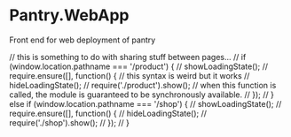 # Pantry.WebApp
Front end for web deployment of pantry


// this is something to do with sharing stuff between pages...
// if (window.location.pathname === '/product') {
//   showLoadingState();
//   require.ensure([], function() { // this syntax is weird but it works
//     hideLoadingState();
//     require('./product').show(); // when this function is called, the module is guaranteed to be synchronously available.
//   });
// } else if (window.location.pathname === '/shop') {
//   showLoadingState();
//   require.ensure([], function() {
//     hideLoadingState();
//     require('./shop').show();
//   });
// }